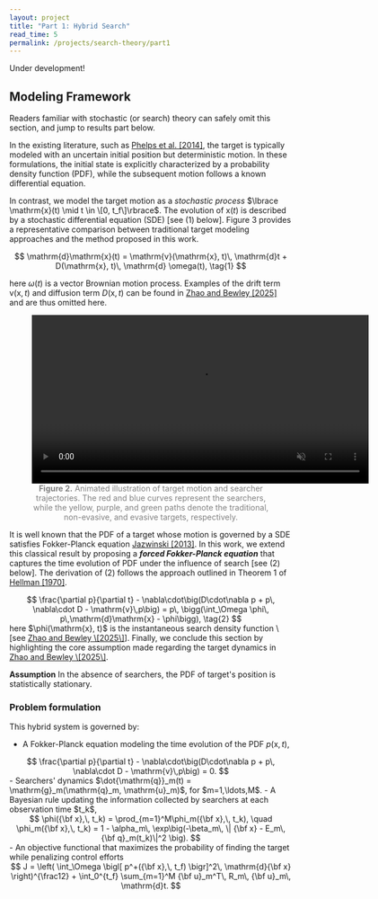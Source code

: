 ```yaml
---
layout: project
title: "Part 1: Hybrid Search"
read_time: 5
permalink: /projects/search-theory/part1
---
```

Under development! 

## Modeling Framework
Readers familiar with stochastic (or search) theory can safely omit this section, and jump to results part below. 

In the existing literature, such as <a href="#ref1">Phelps et al. \[2014\]</a>, the target is typically modeled with an uncertain initial position but deterministic motion. In these formulations, the initial state is explicitly characterized by a probability density function (PDF), while the subsequent motion follows a known differential equation.

In contrast, we model the target motion as a <em>stochastic process</em> $\lbrace \mathrm{x}(t) \mid t \in \[0, t_f\]\rbrace$. The evolution of $\mathrm{x}(t)$ is described by a stochastic differential equation (SDE) \[see (1) below\]. Figure 3 provides a representative comparison between traditional target modeling approaches and the method proposed in this work.

<div style="text-align: center;">
  $$ \mathrm{d}\mathrm{x}(t) = \mathrm{v}(\mathrm{x}, t)\, \mathrm{d}t + D(\mathrm{x}, t)\, \mathrm{d} \omega(t), \tag{1} $$
</div>

here $\omega(t)$ is a vector Brownian motion process. Examples of the drift term $\mathrm{v}(\mathrm{x}, t)$ and diffusion term $D(\mathrm{x}, t)$ can be found in <a href="#ref7"> Zhao and Bewley \[2025\]</a> and are thus omitted here. 

<figure style="text-align: center">
  <video autoplay loop muted playsinline width="600">
    <source src="/assets/target_motion.mp4" type="video/mp4">
    Your browser does not support the video tag.
  </video>
  <figcaption style="color: gray;">
    <strong>Figure 2.</strong> Animated illustration of target motion and searcher trajectories. The red and blue curves represent the searchers, while the yellow, purple, and green paths denote the traditional, non-evasive, and evasive targets, respectively.
  </figcaption>
</figure>

It is well known that the PDF of a target whose motion is governed by a SDE satisfies Fokker-Planck equation <a href="#ref5"> Jazwinski \[2013\]</a>. In this work, we extend this classical result by proposing a <em><strong>forced Fokker-Planck equation</strong></em> that captures the time evolution of PDF under the influence of search \[see (2) below\]. The derivation of (2) follows the approach outlined in Theorem 1 of <a href="#ref6">Hellman \[1970\]</a>.
<div style="text-align: center;">
  $$ \frac{\partial p}{\partial t} - \nabla\cdot\big(D\cdot\nabla p + p\, \nabla\cdot D - \mathrm{v}\,p\big) = p\, \bigg(\int_\Omega \phi\, p\,\mathrm{d}\mathrm{x} - \phi\bigg), \tag{2} $$
</div>
here $\phi(\mathrm{x}, t)$ is the instantaneous search density function \[see <a href="#ref7"> Zhao and Bewley \[2025\]</a>]. Finally, we conclude this section by highlighting the core assumption made regarding the target dynamics in <a href="#ref7"> Zhao and Bewley \[2025\]</a>.

**Assumption**
In the absence of searchers, the PDF of target's position is statistically stationary.

### Problem formulation
This hybrid system is governed by:
- A Fokker-Planck equation modeling the time evolution of the PDF $p(\mathrm{x}, t)$,
<div style="text-align: center;">
$$
\frac{\partial p}{\partial t} - \nabla\cdot\big(D\cdot\nabla p + p\, \nabla\cdot D - \mathrm{v}\,p\big) = 0.
$$
</div>
- Searchers' dynamics $\dot{\mathrm{q}}_m(t) = \mathrm{g}_m(\mathrm{q}_m, \mathrm{u}_m)$, for $m=1,\ldots,M$.
- A Bayesian rule updating the information collected by searchers at each observation time $t_k$,
<div style="text-align: center;">
$$
\phi({\bf x},\, t_k) = \prod_{m=1}^M\phi_m({\bf x},\, t_k), \quad \phi_m({\bf x},\, t_k) = 1 - \alpha_m\, \exp\big(-\beta_m\, \| {\bf x} - E_m\, {\bf q}_m(t_k)\|^2 \big).
$$
</div>
- An objective functional that maximizes the probability of finding the target while penalizing control efforts
<div style="text-align: center;">
$$
J = \left( \int_\Omega \bigl[ p^+({\bf x},\, t_f) \bigr]^2\, \mathrm{d}{\bf x} \right)^{\frac12} + \int_0^{t_f} \sum_{m=1}^M {\bf u}_m^T\, R_m\, {\bf u}_m\, \mathrm{d}t.
$$
</div>

